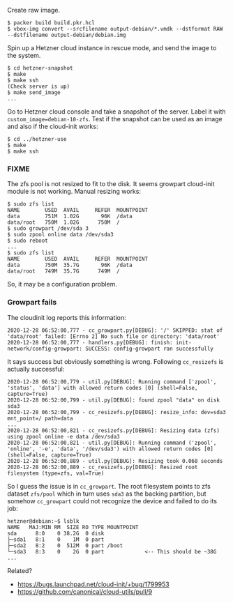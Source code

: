 Create raw image.

```console
$ packer build build.pkr.hcl
$ vbox-img convert --srcfilename output-debian/*.vmdk --dstformat RAW --dstfilename output-debian/debian.img
```

Spin up a Hetzner cloud instance in rescue mode, and send the image to the
system.

```console
$ cd hetzner-snapshot
$ make
$ make ssh
(Check server is up)
$ make send_image
...
```

Go to Hetzner cloud console and take a snapshot of the server. Label it with
`custom_image=debian-10-zfs`. Test if the snapshot can be used as an image
and also if the cloud-init works:

```console
$ cd ../hetzner-use
$ make
$ make ssh
```

### FIXME

The zfs pool is not resized to fit to the disk. It seems growpart cloud-init
module is not working. Manual resizing works:

```console
$ sudo zfs list
NAME        USED  AVAIL     REFER  MOUNTPOINT
data        751M  1.02G       96K  /data
data/root   750M  1.02G      750M  /
$ sudo growpart /dev/sda 3
$ sudo zpool online data /dev/sda3
$ sudo reboot
...
$ sudo zfs list
NAME        USED  AVAIL     REFER  MOUNTPOINT
data        750M  35.7G       96K  /data
data/root   749M  35.7G      749M  /
```

So, it may be a configuration problem.


### Growpart fails

The cloudinit log reports this information:

```
2020-12-28 06:52:00,777 - cc_growpart.py[DEBUG]: '/' SKIPPED: stat of 'data/root' failed: [Errno 2] No such file or directory: 'data/root'
2020-12-28 06:52:00,777 - handlers.py[DEBUG]: finish: init-network/config-growpart: SUCCESS: config-growpart ran successfully
```

It says success but obviously something is wrong. Following `cc_resizefs` is
actually successful:

```
2020-12-28 06:52:00,779 - util.py[DEBUG]: Running command ['zpool', 'status', 'data'] with allowed return codes [0] (shell=False, capture=True)
2020-12-28 06:52:00,799 - util.py[DEBUG]: found zpool "data" on disk sda3
2020-12-28 06:52:00,799 - cc_resizefs.py[DEBUG]: resize_info: dev=sda3 mnt_point=/ path=data
...
2020-12-28 06:52:00,821 - cc_resizefs.py[DEBUG]: Resizing data (zfs) using zpool online -e data /dev/sda3
2020-12-28 06:52:00,821 - util.py[DEBUG]: Running command ('zpool', 'online', '-e', 'data', '/dev/sda3') with allowed return codes [0] (shell=False, capture=True)
2020-12-28 06:52:00,889 - util.py[DEBUG]: Resizing took 0.068 seconds
2020-12-28 06:52:00,889 - cc_resizefs.py[DEBUG]: Resized root filesystem (type=zfs, val=True)
```

So I guess the issue is in `cc_growpart`. The root filesystem points to zfs
dataset `zfs/pool` which in turn uses `sda3` as the backing partition, but
somehow `cc_growpart` could not recognize the device and failed to do its job:

```
hetzner@debian:~$ lsblk
NAME   MAJ:MIN RM  SIZE RO TYPE MOUNTPOINT
sda      8:0    0 38.2G  0 disk
├─sda1   8:1    0    1M  0 part
├─sda2   8:2    0  512M  0 part /boot
└─sda3   8:3    0    2G  0 part             <-- This should be ~38G
...
```

Related?

- https://bugs.launchpad.net/cloud-init/+bug/1799953
- https://github.com/canonical/cloud-utils/pull/9
